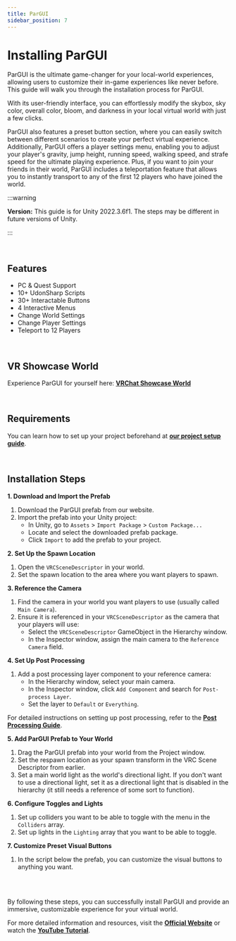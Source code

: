 ```yaml
---
title: ParGUI
sidebar_position: 7
---
```


# Installing ParGUI

ParGUI is the ultimate game-changer for your local-world experiences, allowing users to customize their in-game experiences like never before. This guide will walk you through the installation process for ParGUI.

With its user-friendly interface, you can effortlessly modify the skybox, sky color, overall color, bloom, and darkness in your local virtual world with just a few clicks.

ParGUI also features a preset button section, where you can easily switch between different scenarios to create your perfect virtual experience. Additionally, ParGUI offers a player settings menu, enabling you to adjust your player's gravity, jump height, running speed, walking speed, and strafe speed for the ultimate playing experience. Plus, if you want to join your friends in their world, ParGUI includes a teleportation feature that allows you to instantly transport to any of the first 12 players who have joined the world.

:::warning

**Version:** This guide is for Unity 2022.3.6f1. The steps may be different in future versions of Unity.

:::

<br/>

## Features

- PC & Quest Support
- 10+ UdonSharp Scripts
- 30+ Interactable Buttons
- 4 Interactive Menus
- Change World Settings
- Change Player Settings
- Teleport to 12 Players

<br/>

## VR Showcase World

Experience ParGUI for yourself here: **[VRChat Showcase World](https://vrchat.com/home/world/wrld_a4ef1792-d405-4c16-af59-bd45f48b12a0)**

<br/>

## Requirements

You can learn how to set up your project beforehand at **[our project setup guide](/docs/general-concepts/settingupudon)**.

<br/>

## Installation Steps

**1. Download and Import the Prefab**

1. Download the ParGUI prefab from our website.
2. Import the prefab into your Unity project:
   - In Unity, go to `Assets` > `Import Package` > `Custom Package...`
   - Locate and select the downloaded prefab package.
   - Click `Import` to add the prefab to your project.

**2. Set Up the Spawn Location**

1. Open the `VRCSceneDescriptor` in your world.
2. Set the spawn location to the area where you want players to spawn.

**3. Reference the Camera**

1. Find the camera in your world you want players to use (usually called `Main Camera`).
2. Ensure it is referenced in your `VRCSceneDescriptor` as the camera that your players will use:
   - Select the `VRCSceneDescriptor` GameObject in the Hierarchy window.
   - In the Inspector window, assign the main camera to the `Reference Camera` field.

**4. Set Up Post Processing**

1. Add a post processing layer component to your reference camera:
   - In the Hierarchy window, select your main camera.
   - In the Inspector window, click `Add Component` and search for `Post-process Layer`.
   - Set the layer to `Default` or `Everything`.

For detailed instructions on setting up post processing, refer to the **[Post Processing Guide](/docs/general-concepts/postprocessing)**.

**5. Add ParGUI Prefab to Your World**

1. Drag the ParGUI prefab into your world from the Project window.
2. Set the respawn location as your spawn transform in the VRC Scene Descriptor from earlier.
3. Set a main world light as the world's directional light. If you don't want to use a directional light, set it as a directional light that is disabled in the hierarchy (it still needs a reference of some sort to function).

**6. Configure Toggles and Lights**

1. Set up colliders you want to be able to toggle with the menu in the `Colliders` array.
2. Set up lights in the `Lighting` array that you want to be able to toggle.

**7. Customize Preset Visual Buttons**

1. In the script below the prefab, you can customize the visual buttons to anything you want.

<br/><br/>

By following these steps, you can successfully install ParGUI and provide an immersive, customizable experience for your virtual world.

For more detailed information and resources, visit the **[Official Website](https://hashstudiosllc.com/pargui/instructions)** or watch the **[YouTube Tutorial](https://youtu.be/q-F4nQzk-_w)**.

